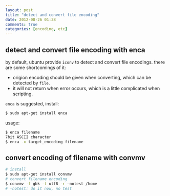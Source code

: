 ```yaml
---
layout: post
title: "detect and convert file encoding"
date: 2012-08-26 01:38
comments: true
categories: [encoding, etc]
---
```


detect and convert file encoding with enca
-----------

by default, ubuntu provide `iconv` to detect and convert file encodings.
there are some shortcomings of it:

<!--more-->

- origion encoding should be given when converting, which can be detected by `file`.
- it will not return when error occurs, which is a little complicated when scripting.

`enca` is suggested, install:

``` bash intall enca
$ sudo apt-get install enca
```

usage:
``` bash enca usage
$ enca filename
7bit ASCII character
$ enca -x target_encoding filename
```

convert encoding of filename with convmv
----------------------------------------

``` bash convert encoding of filenames in /home
# install
$ sudo apt-get install convmv
# convert filename encoding
$ convmv -f gbk -t utf8 -r –notest /home
# -notest: do it now, no test
```
